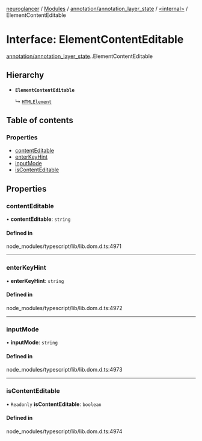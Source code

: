 [neuroglancer](../README.md) / [Modules](../modules.md) / [annotation/annotation\_layer\_state](../modules/annotation_annotation_layer_state.md) / [<internal\>](../modules/annotation_annotation_layer_state._internal_.md) / ElementContentEditable

# Interface: ElementContentEditable

[annotation/annotation_layer_state](../modules/annotation_annotation_layer_state.md).[<internal>](../modules/annotation_annotation_layer_state._internal_.md).ElementContentEditable

## Hierarchy

- **`ElementContentEditable`**

  ↳ [`HTMLElement`](annotation_annotation_layer_state._internal_.HTMLElement.md)

## Table of contents

### Properties

- [contentEditable](annotation_annotation_layer_state._internal_.ElementContentEditable.md#contenteditable)
- [enterKeyHint](annotation_annotation_layer_state._internal_.ElementContentEditable.md#enterkeyhint)
- [inputMode](annotation_annotation_layer_state._internal_.ElementContentEditable.md#inputmode)
- [isContentEditable](annotation_annotation_layer_state._internal_.ElementContentEditable.md#iscontenteditable)

## Properties

### contentEditable

• **contentEditable**: `string`

#### Defined in

node_modules/typescript/lib/lib.dom.d.ts:4971

___

### enterKeyHint

• **enterKeyHint**: `string`

#### Defined in

node_modules/typescript/lib/lib.dom.d.ts:4972

___

### inputMode

• **inputMode**: `string`

#### Defined in

node_modules/typescript/lib/lib.dom.d.ts:4973

___

### isContentEditable

• `Readonly` **isContentEditable**: `boolean`

#### Defined in

node_modules/typescript/lib/lib.dom.d.ts:4974
